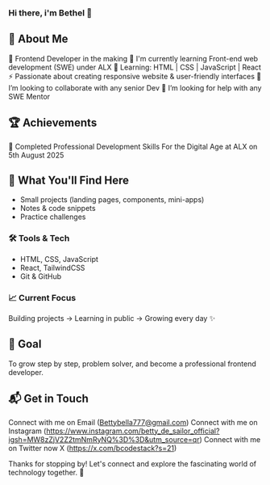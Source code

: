 ### Hi there, i'm Bethel 👋

## 🚀 About Me

🚀 Frontend Developer in the making 
🔭 I'm currently learning Front-end web development (SWE) under ALX
🌱 Learning: HTML | CSS | JavaScript | React  
⚡ Passionate about creating responsive website & user-friendly interfaces
👯 I’m looking to collaborate with any senior Dev
🤔 I’m looking for help with any SWE Mentor

## 🏆 Achievements
🌟 Completed Professional Development Skills For the Digital Age at ALX on 5th August 2025

## 🚀 What You'll Find Here
- Small projects (landing pages, components, mini-apps)
- Notes & code snippets
- Practice challenges
  
### 🛠️ Tools & Tech
- HTML, CSS, JavaScript  
- React, TailwindCSS  
- Git & GitHub  

### 📈 Current Focus
Building projects → Learning in public → Growing every day ✨

## 📌 Goal
To grow step by step, problem solver, and become a professional frontend developer.

## 📬 Get in Touch
Connect with me on Email (Bettybella777@gmail.com)
Connect with me on Instagram (https://www.instagram.com/betty_de_sailor_official?igsh=MW8zZjV2Z2tmNmRyNQ%3D%3D&utm_source=qr)
Connect with me on Twitter now X (https://x.com/bcodestack?s=21)

Thanks for stopping by! Let's connect and explore the fascinating world of technology together. 🚀
